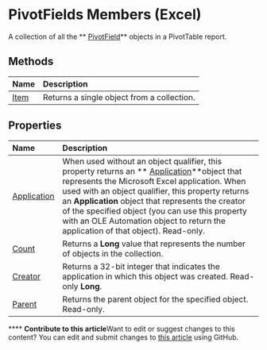 
# PivotFields Members (Excel)
A collection of all the  ** [PivotField](52784960-e2da-b43a-1e37-2d4dae61c6d8.md)** objects in a PivotTable report.

## Methods



|**Name**|**Description**|
|:-----|:-----|
| [Item](497c8536-30cb-8c7b-8d83-62ae94a37a7f.md)|Returns a single object from a collection.|

## Properties



|**Name**|**Description**|
|:-----|:-----|
| [Application](51c3a714-4da2-6459-82d9-f8d6f45ccc75.md)|When used without an object qualifier, this property returns an  ** [Application](19b73597-5cf9-4f56-8227-b5211f657f6f.md)**object that represents the Microsoft Excel application. When used with an object qualifier, this property returns an  **Application** object that represents the creator of the specified object (you can use this property with an OLE Automation object to return the application of that object). Read-only.|
| [Count](29f23d5a-87f1-1b21-4ee1-665232970e2f.md)|Returns a  **Long** value that represents the number of objects in the collection.|
| [Creator](a8d19289-196f-f7d7-bac9-fa891b3461db.md)|Returns a 32-bit integer that indicates the application in which this object was created. Read-only  **Long**.|
| [Parent](1c4f693f-277e-fcd6-6603-2a411bb35b85.md)|Returns the parent object for the specified object. Read-only.|

****   **Contribute to this article**Want to edit or suggest changes to this content? You can edit and submit changes to  [this article](https://github.com/jhershey00/VBA_Excel_Test/OpenXMLCon/articles/5052ec10-ead9-3e8e-ac4b-d5d5ebc59921.md) using GitHub.

